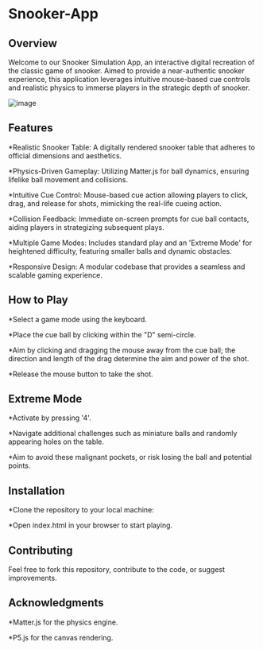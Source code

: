# Snooker-App
## Overview
Welcome to our Snooker Simulation App, an interactive digital recreation of the classic game of snooker. Aimed to provide a near-authentic snooker experience, this application leverages intuitive mouse-based cue controls and realistic physics to immerse players in the strategic depth of snooker.

![image](https://github.com/ramiromuniz/Snooker-App/assets/73760479/3caac1f8-fffd-4f2d-8da8-976c9ceec124)

## Features
*Realistic Snooker Table: A digitally rendered snooker table that adheres to official dimensions and aesthetics.

*Physics-Driven Gameplay: Utilizing Matter.js for ball dynamics, ensuring lifelike ball movement and collisions.

*Intuitive Cue Control: Mouse-based cue action allowing players to click, drag, and release for shots, mimicking the real-life cueing action.

*Collision Feedback: Immediate on-screen prompts for cue ball contacts, aiding players in strategizing subsequent plays.

*Multiple Game Modes: Includes standard play and an 'Extreme Mode' for heightened difficulty, featuring smaller balls and dynamic obstacles.

*Responsive Design: A modular codebase that provides a seamless and scalable gaming experience.

## How to Play
*Select a game mode using the keyboard.

*Place the cue ball by clicking within the "D" semi-circle.

*Aim by clicking and dragging the mouse away from the cue ball; the direction and length of the drag determine the aim and power of the shot.

*Release the mouse button to take the shot.

## Extreme Mode
*Activate by pressing '4'.

*Navigate additional challenges such as miniature balls and randomly appearing holes on the table.

*Aim to avoid these malignant pockets, or risk losing the ball and potential points.

## Installation
*Clone the repository to your local machine:

*Open index.html in your browser to start playing.

## Contributing
Feel free to fork this repository, contribute to the code, or suggest improvements.

## Acknowledgments
*Matter.js for the physics engine.

*P5.js for the canvas rendering.
